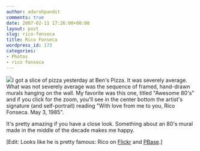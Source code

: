 ```yaml
---
author: adarshpandit
comments: true
date: 2007-02-11 17:26:00+00:00
layout: post
slug: rico-fonseca
title: Rico Fonseca
wordpress_id: 173
categories:
- Photos
- rico fonseca
---
```


[![](http://activationenergy.files.wordpress.com/2007/02/img_5507.jpg?w=300)](http://activationenergy.files.wordpress.com/2007/02/img_5507.jpg)I got a slice of pizza yesterday at Ben's Pizza. It was severely average. What was not severely average was the sequence of framed, hand-drawn murals hanging on the wall. My favorite was this one, titled "Awesome 80's" and if you click for the zoom, you'll see in the center bottom the artist's signature (and self-portrait) reading "With love from me to you, Rico Fonseca. May 3, 1985".

It's pretty amazing if you have a close look. Something about an 80's mural made in the middle of the decade makes me happy.

[Edit: Looks like he is pretty famous: Rico on [Flickr](http://www.flickr.com/photos/barrybar/4487323/in/set-425977/) and [PBase](http://www.pbase.com/hjsteed/rico_fonseca).]
